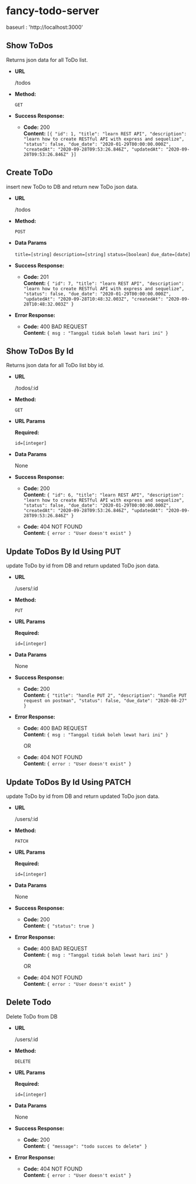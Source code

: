 # fancy-todo-server
baseurl : 'http://localhost:3000'

**Show ToDos**
----
  Returns json data for all ToDo list.

* **URL**

  /todos

* **Method:**

  `GET`

* **Success Response:**

  * **Code:** 200 <br />
    **Content:** `[{
        "id": 1,
        "title": "learn REST API",
        "description": "learn how to create RESTful API with express and sequelize",
        "status": false,
        "due_date": "2020-01-29T00:00:00.000Z",
        "createdAt": "2020-09-28T09:53:26.846Z",
        "updatedAt": "2020-09-28T09:53:26.846Z"
    }]`


**Create ToDo**
----
  insert new ToDo to DB and return new ToDo json data.

* **URL**

  /todos

* **Method:**

  `POST`
  
* **Data Params**

  `title=[string]`
  `description=[string]`
  `status=[boolean]`
  `due_date=[date]`

* **Success Response:**

  * **Code:** 201 <br />
    **Content:** `{
    "id": 7,
    "title": "learn REST API",
    "description": "learn how to create RESTful API with express and sequelize",
    "status": false,
    "due_date": "2020-01-29T00:00:00.000Z",
    "updatedAt": "2020-09-28T10:48:32.003Z",
    "createdAt": "2020-09-28T10:48:32.003Z"
}`
 
* **Error Response:**

  * **Code:** 400 BAD REQUEST <br />
    **Content:** `{ msg : "Tanggal tidak boleh lewat hari ini" }`


**Show ToDos By Id**
----
  Returns json data for all ToDo list  bby id.

* **URL**

  /todos/:id

* **Method:**

  `GET`
  
*  **URL Params**

   **Required:**
 
   `id=[integer]`

* **Data Params**

  None

* **Success Response:**

  * **Code:** 200 <br />
    **Content:** `{
    "id": 6,
    "title": "learn REST API",
    "description": "learn how to create RESTful API with express and sequelize",
    "status": false,
    "due_date": "2020-01-29T00:00:00.000Z",
    "createdAt": "2020-09-28T09:53:26.846Z",
    "updatedAt": "2020-09-28T09:53:26.846Z"
}`


  * **Code:** 404 NOT FOUND <br />
    **Content:** `{ error : "User doesn't exist" }`



**Update ToDos By Id Using PUT**
----
  update ToDo by id from DB and return updated ToDo json data.

* **URL**

  /users/:id

* **Method:**

  `PUT`
  
*  **URL Params**

   **Required:**
 
   `id=[integer]`

* **Data Params**

  None

* **Success Response:**

  * **Code:** 200 <br />
    **Content:** `{
    "title": "handle PUT 2",
    "description": "handle PUT request on postman",
    "status": false,
    "due_date": "2020-08-27"
}`
 
* **Error Response:**

  * **Code:** 400 BAD REQUEST <br />
    **Content:** `{ msg : "Tanggal tidak boleh lewat hari ini" }`
        
    OR

  * **Code:** 404 NOT FOUND <br />
    **Content:** `{ error : "User doesn't exist" }`



**Update ToDos By Id Using PATCH**
----
  update ToDo by id from DB and return updated ToDo json data.

* **URL**

  /users/:id

* **Method:**

  `PATCH`
  
*  **URL Params**

   **Required:**
 
   `id=[integer]`

* **Data Params**

  None

* **Success Response:**

  * **Code:** 200 <br />
    **Content:** `{
    "status": true
}`
 
* **Error Response:**

  * **Code:** 400 BAD REQUEST <br />
    **Content:** `{ msg : "Tanggal tidak boleh lewat hari ini" }`
    
    OR

  * **Code:** 404 NOT FOUND <br />
    **Content:** `{ error : "User doesn't exist" }`


**Delete Todo**
----
  Delete ToDo from DB

* **URL**

  /users/:id

* **Method:**

  `DELETE`
  
*  **URL Params**

   **Required:**
 
   `id=[integer]`

* **Data Params**

  None

* **Success Response:**

  * **Code:** 200 <br />
    **Content:** `{
    "message": "todo succes to delete"
}`
 
* **Error Response:**

  * **Code:** 404 NOT FOUND <br />
    **Content:** `{ error : "User doesn't exist" }`
